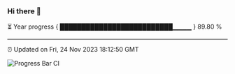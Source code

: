 ### Hi there 👋

⏳ Year progress { ██████████████████████████▁▁▁▁ } 89.80 %

---

⏰ Updated on Fri, 24 Nov 2023 18:12:50 GMT

![Progress Bar CI](https://github.com/liununu/liununu/workflows/Progress%20Bar%20CI/badge.svg)

